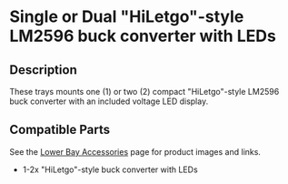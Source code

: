 # Single or Dual "HiLetgo"-style LM2596 buck converter with LEDs

## Description

These trays mounts one (1) or two (2) compact "HiLetgo"-style LM2596 buck converter with an included voltage LED display.

## Compatible Parts

See the [Lower Bay Accessories][1] page for product images and links.

- 1-2x "HiLetgo"-style buck converter with LEDs

[1]: https://jon-harper.github.io/OmniBox/all_parts/